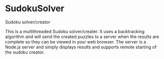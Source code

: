 # SudokuSolver
 Sudoku solver/creator
 
This is a multithreaded Sudoku solver/creater. It uses a backtracking algorithm and will send the created puzzles to a server when the results are complete so they can be viewed in your web browser. The server is a Node.js server and simply displays results and supports remote starting of the sudoku creator.
